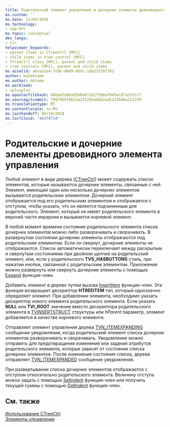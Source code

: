 ```yaml
---
title: Родительский элемент управления и дочерние элементы древовидного | Документация Майкрософт
ms.custom: ''
ms.date: 11/04/2016
ms.technology:
- cpp-mfc
ms.topic: conceptual
dev_langs:
- C++
helpviewer_keywords:
- parent items in CTreeCtrl [MFC]
- child items in tree control [MFC]
- CTreeCtrl class [MFC], parent and child items
- tree controls [MFC], parent and child items
ms.assetid: abcea1e4-fe9b-40d9-86dc-1db235f8f103
author: mikeblome
ms.author: mblome
ms.workload:
- cplusplus
ms.openlocfilehash: 94bae5d06dd5b0e072d17588af045ec87a33fcc7
ms.sourcegitcommit: 799f9b976623a375203ad8b2ad5147bd6a2212f0
ms.translationtype: MT
ms.contentlocale: ru-RU
ms.lasthandoff: 09/19/2018
ms.locfileid: "46374714"
---
```

# <a name="tree-control-parent-and-child-items"></a>Родительские и дочерние элементы древовидного элемента управления

Любой элемент в виде дерева ([CTreeCtrl](../mfc/reference/ctreectrl-class.md)) может содержать список элементов, которые называются дочерние элементы, связанные с ней. Элемент, имеющий один или несколько дочерних элементов вызывается родительским элементом. Дочерний элемент отображается под его родительским элементом и отображается с отступом, чтобы указать, что он является подчиненным для родительского. Элемент, который не имеет родительского элемента в верхней части иерархии и вызывается корневой элемент.

В любой момент времени состояние родительского элемента списка дочерних элементов можно либо разворачивать и сворачивать. В развернутом состоянии дочерние элементы отображаются под родительским элементом. Если он свернут, дочерние элементы не отображаются. Список автоматически переключает между раскрытым и свернутым состояниями при двойном щелчке на родительский элемент, или, если у родительского **TVS_HASBUTTONS** стиль, при нажатии кнопки, связанной с родительским элементом. Приложение можно развернуть или свернуть дочерние элементы с помощью [Expand](../mfc/reference/ctreectrl-class.md#expand) функция-член.

Добавить элемент в дерево путем вызова [InsertItem](../mfc/reference/ctreectrl-class.md#insertitem) функция-член. Эта функция возвращает дескриптор **HTREEITEM** тип, который однозначно определяет элемент. При добавлении элемента, необходимо указать дескриптор нового элемента родительского элемента. Если указать **NULL** или **TVI_ROOT** значение вместо дескриптора родительского элемента в [TVINSERTSTRUCT](/windows/desktop/api/commctrl/ns-commctrl-tagtvinsertstructa) структуры или *hParent* параметр, элемент добавляется в качестве корневого элемента.

Отправляет элемент управления дерева [TVN_ITEMEXPANDING](/windows/desktop/Controls/tvn-itemexpanding) сообщение уведомления, когда родительский элемент списка дочерних элементов разворачивать и сворачивать. Уведомление можно отправить для предотвращения изменения или задания атрибутов родительского элемента, которые зависят от состояния списка дочерних элементов. После изменения состояния списка, дерева отправляет [TVN_ITEMEXPANDED](/windows/desktop/Controls/tvn-itemexpanded) сообщение уведомления.

При развертывании списка дочерних элементов отображается с отступом относительно родительского элемента. Величину отступа можно задать с помощью [SetIndent](../mfc/reference/ctreectrl-class.md#setindent) функция-член или получить текущей суммы с помощью [GetIndent](../mfc/reference/ctreectrl-class.md#getindent) функция-член.

## <a name="see-also"></a>См. также

[Использование CTreeCtrl](../mfc/using-ctreectrl.md)<br/>
[Элементы управления](../mfc/controls-mfc.md)

